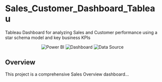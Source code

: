 # Sales_Customer_Dashboard_Tableau
Tableau Dashboard for analyzing Sales and Customer performance using a star schema model and key business KPIs

<p align="center">
  <img src="https://img.shields.io/badge/Tool-PowerBI-yellow?style=for-the-badge" alt="Power BI">
  <img src="https://img.shields.io/badge/Type-Dashboard-blue?style=for-the-badge" alt="Dashboard">
  <img src="https://img.shields.io/badge/Data_Source-Excel-217346?style=for-the-badge" alt="Data Source">
</p>

## Overview
This project is a comprehensive Sales Overview dashboard...
